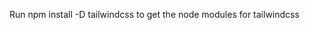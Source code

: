 <!-- readme -->

<!-- To run script -->

<!-- npm run dev -->

Run npm install -D tailwindcss
to get the node modules for tailwindcss


